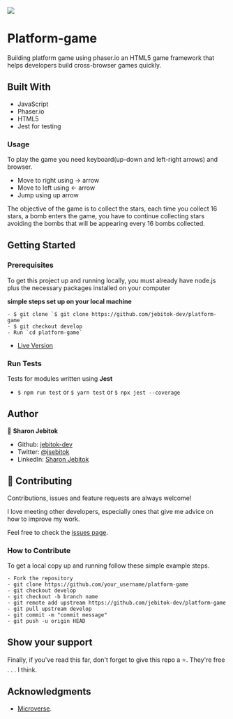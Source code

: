 ![](https://img.shields.io/badge/Microverse-blueviolet)

# Platform-game
Building platform game using phaser.io an HTML5 game framework that helps developers build cross-browser games quickly. 

## Built With

- JavaScript
- Phaser.io 
- HTML5
- Jest for testing

### Usage
To play the game you need keyboard(up-down and left-right arrows) and browser.

- Move to right using -> arrow
- Move to left using <- arrow
- Jump using up arrow

The objective of the game is to collect the stars, each time you collect 16 stars, a bomb enters the game, you have to continue collecting stars avoiding the bombs that will be appearing every 16 bombs collected.

## Getting Started

### Prerequisites

To get this project up and running locally, you must already have node.js plus the necessary packages installed on your computer

**simple steps set up on your local machine**

```
- $ git clone `$ git clone https://github.com/jebitok-dev/platform-game`
- $ git checkout develop
- Run `cd platform-game`
```

- [Live Version](https://platform-game-with-phaser.netlify.app/)

### Run Tests
Tests for modules written using **Jest**
- ``$ npm run test`` or ``$ yarn test`` or ``$ npx jest --coverage``

## Author

👤 **Sharon Jebitok**

- Github: [jebitok-dev](https://github.com/jebitok-dev)
- Twitter: [@jsebitok](https://twitter.com/jsebitok)
- LinkedIn: [Sharon Jebitok](https://www.linkedin.com/in/sharon-jebitok/)

## 🤝 Contributing

Contributions, issues and feature requests are always welcome!

I love meeting other developers, especially ones that give me advice on how to improve my work.

Feel free to check the [issues page](https://github.com/jebitok-dev/platform-game).

### How to Contribute

To get a local copy up and running follow these simple example steps.

```
- Fork the repository
- git clone https://github.com/your_username/platform-game
- git checkout develop
- git checkout -b branch name
- git remote add upstream https://github.com/jebitok-dev/platform-game
- git pull upstream develop
- git commit -m "commit message"
- git push -u origin HEAD
```

## Show your support

Finally, if you've read this far, don't forget to give this repo a ⭐️. They're free . . . I think.

## Acknowledgments

- [Microverse](https://microverse.org).